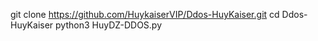   git clone https://github.com/HuykaiserVIP/Ddos-HuyKaiser.git
  cd Ddos-HuyKaiser
  python3 HuyDZ-DDOS.py
